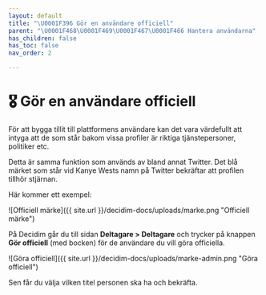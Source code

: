 ```yaml
---
layout: default
title: "\U0001F396 Gör en användare officiell"
parent: "\U0001F468‍\U0001F469‍\U0001F467‍\U0001F466 Hantera användarna"
has_children: false
has_toc: false
nav_order: 2

---
```

# 🎖 Gör en användare officiell

För att bygga tillit till plattformens användare kan det vara värdefullt att intyga att de som står bakom vissa profiler är riktiga tjänstepersoner, politiker etc. 

Detta är samma funktion som används av bland annat Twitter. Det blå märket som står vid Kanye Wests namn på Twitter bekräftar att profilen tillhör stjärnan.

Här kommer ett exempel:

![Officiell märke]({{ site.url }}/decidim-docs/uploads/marke.png "Officiell märke")

På Decidim går du till sidan **Deltagare > Deltagare** och trycker på knappen **Gör officiell** (med bocken) för de användare du vill göra officiella.

![Göra officiell]({{ site.url }}/decidim-docs/uploads/marke-admin.png "Göra officiell")

Sen får du välja vilken titel personen ska ha och bekräfta.